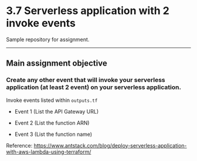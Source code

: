 # 3.7 Serverless application with 2 invoke events

Sample repository for assignment.

---

## Main assignment objective

### Create any other event that will invoke your serverless application (at least 2 event) on your serverless application.

Invoke events listed within `outputs.tf`

- Event 1 (List the API Gateway URL)

- Event 2 (List the function ARN)

- Event 3 (List the function name)

Reference: https://www.antstack.com/blog/deploy-serverless-application-with-aws-lambda-using-terraform/
